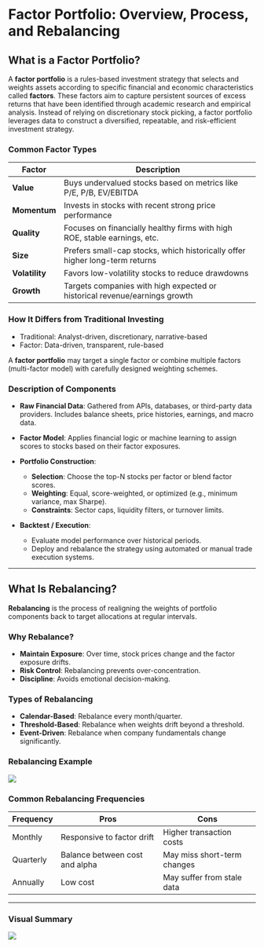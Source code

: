 # Factor Portfolio: Overview, Process, and Rebalancing

## What is a Factor Portfolio?

A **factor portfolio** is a rules-based investment strategy that selects and weights assets according to specific financial and economic characteristics called **factors**. These factors aim to capture persistent sources of excess returns that have been identified through academic research and empirical analysis. Instead of relying on discretionary stock picking, a factor portfolio leverages data to construct a diversified, repeatable, and risk-efficient investment strategy.

### Common Factor Types

| Factor         | Description                                                                 |
| -------------- | --------------------------------------------------------------------------- |
| **Value**      | Buys undervalued stocks based on metrics like P/E, P/B, EV/EBITDA           |
| **Momentum**   | Invests in stocks with recent strong price performance                      |
| **Quality**    | Focuses on financially healthy firms with high ROE, stable earnings, etc.   |
| **Size**       | Prefers small-cap stocks, which historically offer higher long-term returns |
| **Volatility** | Favors low-volatility stocks to reduce drawdowns                            |
| **Growth**     | Targets companies with high expected or historical revenue/earnings growth  |

### How It Differs from Traditional Investing

* Traditional: Analyst-driven, discretionary, narrative-based
* Factor: Data-driven, transparent, rule-based

A **factor portfolio** may target a single factor or combine multiple factors (multi-factor model) with carefully designed weighting schemes.

### Description of Components

* **Raw Financial Data**: Gathered from APIs, databases, or third-party data providers. Includes balance sheets, price histories, earnings, and macro data.
* **Factor Model**: Applies financial logic or machine learning to assign scores to stocks based on their factor exposures.
* **Portfolio Construction**:

  * **Selection**: Choose the top-N stocks per factor or blend factor scores.
  * **Weighting**: Equal, score-weighted, or optimized (e.g., minimum variance, max Sharpe).
  * **Constraints**: Sector caps, liquidity filters, or turnover limits.
* **Backtest / Execution**:

  * Evaluate model performance over historical periods.
  * Deploy and rebalance the strategy using automated or manual trade execution systems.

---

## What Is Rebalancing?

**Rebalancing** is the process of realigning the weights of portfolio components back to target allocations at regular intervals.

### Why Rebalance?

* **Maintain Exposure**: Over time, stock prices change and the factor exposure drifts.
* **Risk Control**: Rebalancing prevents over-concentration.
* **Discipline**: Avoids emotional decision-making.

### Types of Rebalancing

* **Calendar-Based**: Rebalance every month/quarter.
* **Threshold-Based**: Rebalance when weights drift beyond a threshold.
* **Event-Driven**: Rebalance when company fundamentals change significantly.


### Rebalancing Example

[![](https://mermaid.ink/img/pako:eNpdkl9PgzAUxb9Kc5_ZH2WMwYPGjBh9cFmmy6Kwh0qvUAftUsqySfbdLYWpkaQ3vc35nZ700kAqGUIImaL7nLxEiSDme9ZU6fhRcM1pQZZS6Q9ZcLklg8ENmeeY7mJbyT1NtVTkOZUKK7JExSXjKS2K07Zz6mQdRkWGTSR79WiDPMt1RSI8cKrx9nwhWp1ByKuxbMk79llXOl7hOy2oSPFPoP_IQlpiQ7mO20LWQvOCLPCo-3Q90nla8Qq5OKC5YL1nJgd5kAXjIqvIiPQRe8Ya_rwAOObROINQqxodKFGVtG2hadUJ6BxLTCA0W0bVLoFEnA2zp-JNyvKCKVln-aWpbYCIUzONXwUKhmoua6EhvJpMrAWEDRxNG3hDs4KxN_X82dS_dh04mWN_GLj-ZBaMTQ0C1z078GUvHQ9nvucAMm7G9tSN3v4B52-q7acC?type=png)](https://mermaid.live/edit#pako:eNpdkl9PgzAUxb9Kc5_ZH2WMwYPGjBh9cFmmy6Kwh0qvUAftUsqySfbdLYWpkaQ3vc35nZ700kAqGUIImaL7nLxEiSDme9ZU6fhRcM1pQZZS6Q9ZcLklg8ENmeeY7mJbyT1NtVTkOZUKK7JExSXjKS2K07Zz6mQdRkWGTSR79WiDPMt1RSI8cKrx9nwhWp1ByKuxbMk79llXOl7hOy2oSPFPoP_IQlpiQ7mO20LWQvOCLPCo-3Q90nla8Qq5OKC5YL1nJgd5kAXjIqvIiPQRe8Ya_rwAOObROINQqxodKFGVtG2hadUJ6BxLTCA0W0bVLoFEnA2zp-JNyvKCKVln-aWpbYCIUzONXwUKhmoua6EhvJpMrAWEDRxNG3hDs4KxN_X82dS_dh04mWN_GLj-ZBaMTQ0C1z078GUvHQ9nvucAMm7G9tSN3v4B52-q7acC)

### Common Rebalancing Frequencies

| Frequency | Pros                           | Cons                        |
| --------- | ------------------------------ | --------------------------- |
| Monthly   | Responsive to factor drift     | Higher transaction costs    |
| Quarterly | Balance between cost and alpha | May miss short-term changes |
| Annually  | Low cost                       | May suffer from stale data  |

---

### Visual Summary
[![](https://mermaid.ink/img/pako:eNqFVMtu2zAQ_JUFDznJTuSnLBQBEj-SFHFr2AUKVM6BkTYyYYl0SSqObfjfuyKdukVRRAdBJHdmd2ZXPLBUZchi9lKobbri2sK30VICPTfJnG9hIiSXqeAFjLjlsFCVTtE8QaNxDbeJ2xsWyKWQOVzAF6VLXog9t0LJJ89z62KHyQS5rTTCWOZCImpCfHrWl9fYzJsBzC7HAcy_0utVFQQvhN2dCIaOYJRMeGqVhkWqaixMqfDCMUwfL40ljLEipUI1l2sKOKFHDj1OFlala5j7M3jegac7RY1d1CSZKW1fVCEUDJU0VldprQTmVUGifejEhd4l31HkKws3xohcliitV_Oz4kUAhorExtaFYBaA2lhRij1mJ5I7R3KfzIVZ16msVoUhA31WLqQ1js6g05zyjQmA7JPqFd9rvnccD8ktT9cWSTzp8uZ6qCgrchJhRcaQZc4arDnelTw4gs_Jo3hFOCsfv2Fa1bIdDVWT-eaWSgrrvCe8ZzDVc675ZuWHY6Zxw7XrvT-un0xo9CY-zs-7N36A_Gj4bZTZP7Sux5TwI7rTiPhW_5_ur55enIV-RH-aDt943znvvTfwj4QsYLkWGYspDQasRPof6iU71EFLZldY4pLF9JlxvV6ypTwSZsPlD6XKd5hWVb5i8QsvDK2qTUZtHAlOIsrfu5ryoR6qSloWh-12y7Gw-MDe6nWv2QqjbjsMB2HU7_Z6AduxuBFGUTNqh-1u1IoGnXa33zkGbO8yh83WVW8QDVr9sN9pReFVFDDM6oZP_Q3hLorjLzhyTs4?type=png)](https://mermaid.live/edit#pako:eNqFVMtu2zAQ_JUFDznJTuSnLBQBEj-SFHFr2AUKVM6BkTYyYYl0SSqObfjfuyKdukVRRAdBJHdmd2ZXPLBUZchi9lKobbri2sK30VICPTfJnG9hIiSXqeAFjLjlsFCVTtE8QaNxDbeJ2xsWyKWQOVzAF6VLXog9t0LJJ89z62KHyQS5rTTCWOZCImpCfHrWl9fYzJsBzC7HAcy_0utVFQQvhN2dCIaOYJRMeGqVhkWqaixMqfDCMUwfL40ljLEipUI1l2sKOKFHDj1OFlala5j7M3jegac7RY1d1CSZKW1fVCEUDJU0VldprQTmVUGifejEhd4l31HkKws3xohcliitV_Oz4kUAhorExtaFYBaA2lhRij1mJ5I7R3KfzIVZ16msVoUhA31WLqQ1js6g05zyjQmA7JPqFd9rvnccD8ktT9cWSTzp8uZ6qCgrchJhRcaQZc4arDnelTw4gs_Jo3hFOCsfv2Fa1bIdDVWT-eaWSgrrvCe8ZzDVc675ZuWHY6Zxw7XrvT-un0xo9CY-zs-7N36A_Gj4bZTZP7Sux5TwI7rTiPhW_5_ur55enIV-RH-aDt943znvvTfwj4QsYLkWGYspDQasRPof6iU71EFLZldY4pLF9JlxvV6ypTwSZsPlD6XKd5hWVb5i8QsvDK2qTUZtHAlOIsrfu5ryoR6qSloWh-12y7Gw-MDe6nWv2QqjbjsMB2HU7_Z6AduxuBFGUTNqh-1u1IoGnXa33zkGbO8yh83WVW8QDVr9sN9pReFVFDDM6oZP_Q3hLorjLzhyTs4)